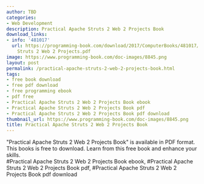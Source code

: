 ```yaml
---
author: TBD
categories:
- Web Development
description: Practical Apache Struts 2 Web 2 Projects Book
download_links:
- info: '481017'
  url: https://programming-book.com/download/2017/ComputerBooks/481017/Practical Apache
    Struts 2 Web 2 Projects.pdf
image: https://www.programming-book.com/doc-images/8845.png
layout: post
permalink: /practical-apache-struts-2-web-2-projects-book.html
tags:
- free book download
- free pdf download
- free programming ebook
- pdf free
- Practical Apache Struts 2 Web 2 Projects Book ebook
- Practical Apache Struts 2 Web 2 Projects Book pdf
- Practical Apache Struts 2 Web 2 Projects Book pdf download
thumbnail_url: https://www.programming-book.com/doc-images/8845.png
title: Practical Apache Struts 2 Web 2 Projects Book
---
```


 
<div class="item-desc text-justify">
  "Practical Apache Struts 2 Web 2 Projects Book" is available in PDF format. This books is free to download. Learn from this free book and enhance your skills.
  <br>
  #Practical Apache Struts 2 Web 2 Projects Book ebook, #Practical Apache Struts 2 Web 2 Projects Book pdf, #Practical Apache Struts 2 Web 2 Projects Book pdf download
</div>
